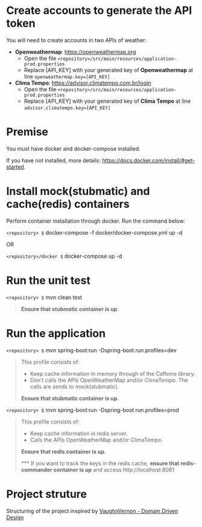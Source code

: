 # Create accounts to generate the API token
You will need to create accounts in two APIs of weather:
- **Openweathermap**: https://openweathermap.org
  - Open the file `<repository>/src/main/resources/application-prod.properties`
  - Replace [API_KEY] with your generated key of **Openweathermap** at line `openweathermap.key=[API_KEY]`
- **Clima Tempo**: https://advisor.climatempo.com.br/login
  - Open the file `<repository>/src/main/resources/application-prod.properties`
  - Replace [API_KEY] with your generated key of **Clima Tempo** at line `advisor.climatempo.key=[API_KEY]`

# Premise

You must have docker and docker-compose installed.

If you have not installed, more details: https://docs.docker.com/install/#get-started.

# Install mock(stubmatic) and cache(redis) containers

Perform container installation through docker. Run the command below:

`<repository> $` docker-compose -f docker/docker-compose.yml up -d

OR

`<repository>/docker $` docker-compose up -d

# Run the unit test

`<repository> $` mvn clean test

> **Ensure that stubmatic container is up**.


# Run the application

`<repository> $` mvn spring-boot:run -Dspring-boot.run.profiles=dev
> This profile consists of:
> - Keep cache information in memory through of the Caffeine library.
> - Don't calls the APIs OpenWeatherMap and/or ClimaTempo. The calls are sends to mock(stubmatic).
>
> **Ensure that stubmatic container is up**.

`<repository> $` mvn spring-boot:run -Dspring-boot.run.profiles=prod
> This profile consists of:
> - Keep cache information in redis server.
> - Calls the APIs OpenWeatherMap and/or ClimaTempo.
>
> **Ensure that redis container is up**.
>
> *** If you want to track the keys in the redis cache, **ensure that redis-commander container is up** and access http://localhost:8081

# Project struture

Structuring of the project inspired by [VaughnVernon - Domain Driven Design](https://github.com/VaughnVernon/IDDD_Samples)
